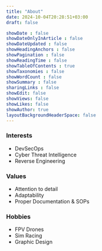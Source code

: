 ```yaml
---
title: "About"
date: 2024-10-04T20:28:51+03:00
draft: false

showDate : false
showDateOnlyInArticle : false
showDateUpdated : false
showHeadingAnchors : false
showPagination : false
showReadingTime : false
showTableOfContents : true
showTaxonomies : false 
showWordCount : false
showSummary : false
sharingLinks : false
showEdit: false
showViews: false
showLikes: false
showAuthor: true
layoutBackgroundHeaderSpace: false
---
```


### **Interests**
* DevSecOps
* Cyber Threat Intelligence
* Reverse Engineering

### **Values**
* Attention to detail
* Adaptability
* Proper Documentation & SOPs

### **Hobbies**
* FPV Drones
* Sim Racing
* Graphic Design